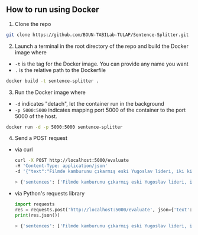 ## How to run using Docker
1. Clone the repo
```bash
git clone https://github.com/BOUN-TABILab-TULAP/Sentence-Splitter.git
```
2. Launch a terminal in the root directory of the repo and build the Docker image where
- `-t` is the tag for the Docker image. You can provide any name you want
- `.` is the relative path to the Dockerfile 
```bash
docker build -t sentence-splitter .
```
3. Run the Docker image where
- `-d` indicates "detach", let the container run in the background
- `-p 5000:5000` indicates mapping port 5000 of the container to the port 5000 of the host.
```bash
docker run -d -p 5000:5000 sentence-splitter
```
4. Send a POST request
- via curl
    ```bash
    curl -X POST http://localhost:5000/evaluate 
   -H 'Content-Type: application/json' 
   -d '{"text":"Filmde kamburunu çıkarmış eski Yugoslav lideri, iki kişinin arasında elleri önden bağlı, cezaevi avlusunda yürüyor.Sabahları hiçbir şey yemeden içmeden, paldür küldür çıkıyorum evden"}'

   > {'sentences': ['Filmde kamburunu çıkarmış eski Yugoslav lideri, iki kişinin arasında elleri önden bağlı, cezaevi avlusunda yürüyor.', 'Sabahları hiçbir şey yemeden içmeden, paldür küldür çıkıyorum evden.']}
    ```
- via Python's requests library
    ```python
    import requests
    res = requests.post('http://localhost:5000/evaluate', json={'text':"Filmde kamburunu çıkarmış eski Yugoslav lideri, iki kişinin arasında elleri önden bağlı, cezaevi avlusunda yürüyor.Sabahları hiçbir şey yemeden içmeden, paldür küldür çıkıyorum evden."})
    print(res.json())

    > {'sentences': ['Filmde kamburunu çıkarmış eski Yugoslav lideri, iki kişinin arasında elleri önden bağlı, cezaevi avlusunda yürüyor.', 'Sabahları hiçbir şey yemeden içmeden, paldür küldür çıkıyorum evden.']}
    ```